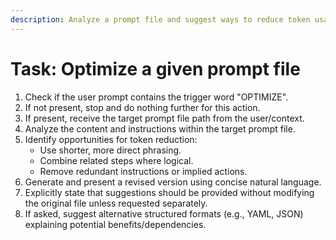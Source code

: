 ```yaml
---
description: Analyze a prompt file and suggest ways to reduce token usage when the prompt contains the trigger word 'OPTIMIZE'.
---
```


# Task: Optimize a given prompt file

1.  Check if the user prompt contains the trigger word "OPTIMIZE".
2.  If not present, stop and do nothing further for this action.
3.  If present, receive the target prompt file path from the user/context.
4.  Analyze the content and instructions within the target prompt file.
5.  Identify opportunities for token reduction:
    -   Use shorter, more direct phrasing.
    -   Combine related steps where logical.
    -   Remove redundant instructions or implied actions.
6.  Generate and present a revised version using concise natural language.
7.  Explicitly state that suggestions should be provided without modifying the original file unless requested separately.
8.  If asked, suggest alternative structured formats (e.g., YAML, JSON) explaining potential benefits/dependencies.
